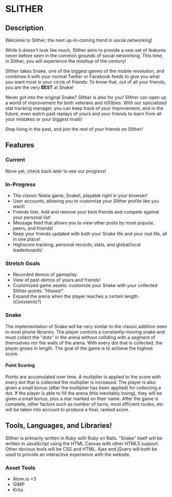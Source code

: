 # SLITHER
## Description
Welcome to Slither, the next up-in-coming trend in social networking!

While it doesn't look like much, Slither aims to provide a new set of features
never before seen in the common grounds of social networking. This time, in Slither,
you will experience the _mashup_ of the century!

Slither takes Snake, one of the biggest games of the mobile revolution, and combines
it with your normal Twitter or Facebook feeds to give you what you want most in
your circle of friends: To know that, out of all your friends, you are the very
**BEST** at Snake!

Never got into the original Snake? Slither is also for you! Slither can open up
a world of improvement for both veterans and n00bies. With our specialized stat
tracking manager, you can keep track of your improvement, and in the future,
even watch past replays of yours and your friends to learn from all your mistakes
or your biggest rivals!

Stop living in the past, and join the rest of your friends on Slither!

## Features
### Current

None yet, check back later to see our progress!

### In-Progress
 - The classic Nokia game, Snake!, playable right in your browser!
 - User accounts, allowing you to customize your Slither profile like you want!
 - Friends lists. Add and remove your best friends and compete against your personal list!
 - Message feed that allows you to view other posts by most popular, peers, and friends!
 - Keep your friends updated with both your Snake life and your real life, all in one place!
 - Highscore tracking, personal records, stats, and global/local leaderboards!

### Stretch Goals
 - Recorded demos of gameplay.
 - View of past demos of yours and friends!
 - Customized game assets: customize your Snake with your collected Slither-points: "Hisses!"
 - Expand the arena when the player reaches a certain length. (_Constaints?_)

### Snake
The implementation of Snake will be very similar to the classic addition seen in
most phone libraries. The player controls a constantly-moving snake and must collect
the "dots" in the arena without colliding with a segment of themselves nor the walls
of the arena. With every dot that is collected, the player grows in length.
The goal of the game is to achieve the highest score.

#### Point Scoring
Points are accumulated over time. A multiplier is applied to the score with every
dot that is collected the multiplier is increased. The player is also given a small
bonus (after the multiplier has been applied) for collecting a dot. If the player
is able to fill the arena (this inevitably losing), they will be given a small bonus,
plus a star marked on their name. After the game is complete, other factors such as
number of turns, most efficient routes, etc will be taken into account to produce
a final, ranked score.

## Tools, Languages, and Libraries!
Slither is primarily written in Ruby with Ruby on Rails. "Snake" itself will be
written in JavaScript using the HTML Canvas with other HTML5 support. Other obvious
tools will be CSS and HTML. Ajax and jQuery will both be used to provide an interactive
experience with the website.

### Asset Tools
 - Atom.io <3
 - GIMP
 - Krita
